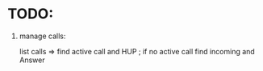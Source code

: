 TODO:
=======

1) manage calls: 

	list calls => find active call and HUP ; if no active call find incoming and Answer
